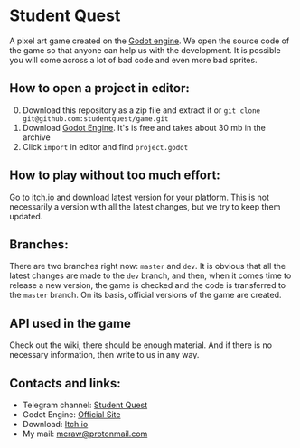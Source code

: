 # Student Quest
A pixel art game created on the [Godot engine](https://godotengine.org/).
We open the source code of the game so that anyone can help us with the development. It is possible you will come across a lot of bad code and even more bad sprites.
## How to open a project in editor:
0. Download this repository as a zip file and extract it or `git clone git@github.com:studentquest/game.git`
1. Download [Godot Engine](https://godotengine.org/). It's is free and takes about 30 mb in the archive
2. Click `import` in editor and find `project.godot`
## How to play without too much effort:
Go to [itch.io](https://pixeltrain.itch.io/student-quest) and download latest version for your platform. This is not necessarily a version with all the latest changes, but we try to keep them updated.
## Branches:
There are two branches right now: `master` and `dev`. It is obvious that all the latest changes are made to the `dev` branch, and then, when it comes time to release a new version, the game is checked and the code is transferred to the `master` branch. On its basis, official versions of the game are created.
## API used in the game
Check out the wiki, there should be enough material. And if there is no necessary information, then write to us in any way.
## Contacts and links:
* Telegram channel: [Student Quest](https://t.me/studentquest)
* Godot Engine: [Official Site](https://godotengine.org/)
* Download: [Itch.io](https://pixeltrain.itch.io/student-quest)
* My mail: [mcraw@protonmail.com](mailto:mcraw@protonmail.com)
